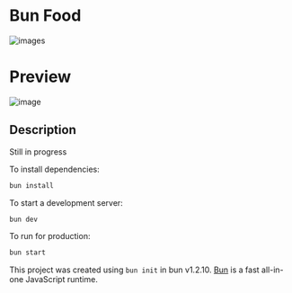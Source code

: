 # Bun Food 

![images](https://github.com/user-attachments/assets/ef21d44f-4f01-4a6d-88c2-056f81acc249)



# Preview
![image](https://github.com/user-attachments/assets/fae87a36-85aa-4a8b-af4f-719cdd6b4a53)


## Description
Still in progress

To install dependencies:

```bash
bun install
```

To start a development server:

```bash
bun dev
```

To run for production:

```bash
bun start
```

This project was created using `bun init` in bun v1.2.10. [Bun](https://bun.sh) is a fast all-in-one JavaScript runtime.
